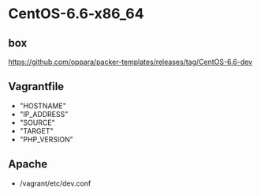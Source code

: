 # CentOS-6.6-x86_64

## box

<https://github.com/oppara/packer-templates/releases/tag/CentOS-6.6-dev>


## Vagrantfile

- "HOSTNAME"
- "IP\_ADDRESS"
- "SOURCE"
- "TARGET"
- "PHP\_VERSION"

## Apache

- /vagrant/etc/dev.conf


